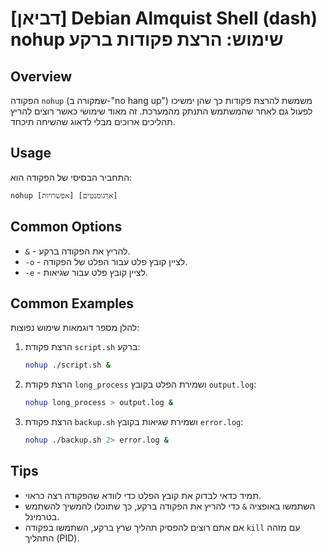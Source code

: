# [דביאן] Debian Almquist Shell (dash) nohup שימוש: הרצת פקודות ברקע

## Overview
הפקודה `nohup` (שמקורה ב-"no hang up") משמשת להרצת פקודות כך שהן ימשיכו לפעול גם לאחר שהמשתמש התנתק מהמערכת. זה מאוד שימושי כאשר רוצים להריץ תהליכים ארוכים מבלי לדאוג שהשיחה תיכחד.

## Usage
התחביר הבסיסי של הפקודה הוא:

```
nohup [אפשרויות] [ארגומנטים]
```

## Common Options
- `&` - להריץ את הפקודה ברקע.
- `-o` - לציין קובץ פלט עבור הפלט של הפקודה.
- `-e` - לציין קובץ פלט עבור שגיאות.

## Common Examples
להלן מספר דוגמאות שימוש נפוצות:

1. הרצת פקודת `script.sh` ברקע:
   ```bash
   nohup ./script.sh &
   ```

2. הרצת פקודת `long_process` ושמירת הפלט בקובץ `output.log`:
   ```bash
   nohup long_process > output.log &
   ```

3. הרצת פקודת `backup.sh` ושמירת שגיאות בקובץ `error.log`:
   ```bash
   nohup ./backup.sh 2> error.log &
   ```

## Tips
- תמיד כדאי לבדוק את קובץ הפלט כדי לוודא שהפקודה רצה כראוי.
- השתמשו באופציה `&` כדי להריץ את הפקודה ברקע, כך שתוכלו להמשיך להשתמש בטרמינל.
- אם אתם רוצים להפסיק תהליך שרץ ברקע, השתמשו בפקודה `kill` עם מזהה התהליך (PID).